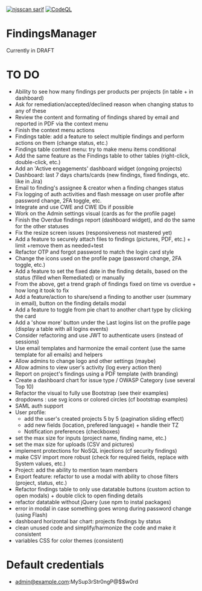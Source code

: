 [![njsscan sarif](https://github.com/ob1lan/FindingsManager/actions/workflows/njsscan.yml/badge.svg)](https://github.com/ob1lan/FindingsManager/actions/workflows/njsscan.yml) [![CodeQL](https://github.com/ob1lan/FindingsManager/actions/workflows/codeql.yml/badge.svg)](https://github.com/ob1lan/FindingsManager/actions/workflows/codeql.yml)
# FindingsManager
Currently in DRAFT
# TO DO
- Ability to see how many findings per products per projects (in table + in dashboard)
- Ask for remediation/accepted/declined reason when changing status to any of these
- Review the content and formating of findings shared by email and reported in PDF via the context menu
- Finish the context menu actions
- Findings table: add a feature to select multiple findings and perform actions on them (change status, etc.)
- Findings table context menu: try to make menu items conditional
- Add the same feature as the Findings table to other tables (right-click, double-click, etc.)
- Add an 'Active engagements' dashboard widget (ongoing projects)
- Dashboard: last 7 days charts/cards (new findings, fixed findings, etc. like in Jira)
- Email to finding's assignee & creator when a finding changes status
- Fix logging of auth activities and flash message on user profile after password change, 2FA toggle, etc.
- Integrate and use CWE and CWE IDs if possible
- Work on the Admin settings visual (cards as for the profile page)
- Finish the Overdue findings report (dashboard widget), and do the same for the other statuses
- Fix the resize screen issues (responsiveness not mastered yet)
- Add a feature to securely attach files to findings (pictures, PDF, etc.) + limit +remove them as needed+test
- Refactor OTP and forgot password to match the login card style
- Change the icons used on the profile page (password change, 2FA toggle, etc.)
- Add a feature to set the fixed date in the finding details, based on the status (filled when Remediated) or manually
- From the above, get a trend graph of findings fixed on time vs overdue + how long it took to fix
- Add a feature/action to share/send a finding to another user (summary in email), button on the finding details modal
- Add a feature to toggle from pie chart to another chart type by clicking the card
- Add a 'show more' button under the Last logins list on the profile page (display a table with all logins events)
- Consider refactoring and use JWT to authenticate users (instead of sessions)
- Use email templates and harmonize the email content (use the same template for all emails) and helpers
- Allow admins to change logo and other settings (maybe)
- Allow admins to view user's activity (log every action then)
- Report on project's findings using a PDF template (with branding)
- Create a dashboard chart for issue type / OWASP Category (use several Top 10)
- Refactor the visual to fully use Bootstrap (see their examples)
- dropdowns : use svg icons or colored circles (cf bootstrap examples)
- SAML auth support
- User profile:
    - add the user's created projects 5 by 5 (pagination sliding effect)
    - add new fields (location, prefered language) + handle their TZ 
    - Notification preferences (checkboxes)
- set the max size for inputs (project name, finding name, etc.)
- set the max size for uploads (CSV and pictures)
- implement protections for NoSQL injections (cf security findings)
- make CSV import more robust (check for required fields, replace with System values, etc.)
- Project: add the ability to mention team members
- Export feature: refactor to use a modal with ability to chose filters (project, status, etc.)
- Refactor findings table to only use datatable buttons (custom action to open modals) + double click to open finding details
- refactor datatable without jQuery (use npm to instal packages)
- error in modal in case something goes wrong during password change (using Flash)
- dashboard horizontal bar chart: projects findings by status
- clean unused code and simplify/harmonize the code and make it consistent
- variables CSS for color themes (consistent)

# Default credentials
- admin@example.com:MySup3rStr0ngP@$$w0rd